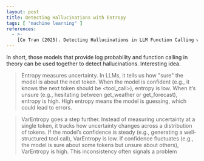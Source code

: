 ```yaml
---
layout: post
title: Detecting Hallucinations with Entropy
tags: [ "machine learning" ]
references:
  - >-
    [Co Tran (2025). Detecting Hallucinations in LLM Function Calling with Entropy](https://www.archgw.com/blogs/detecting-hallucinations-in-llm-function-calling-with-entropy-and-varentropy)
---
```


In short, those models that provide log probability and function calling in theory can be used
together to detect hallucinations. Interesting idea.

> Entropy measures uncertainty. In LLMs, it tells us how "sure" the model is about the next token. 
> When the model is confident (e.g., it knows the next token should be <tool_call>), entropy is low. 
> When it’s unsure (e.g., hesitating between get_weather or get_forecast), entropy is high. 
> High entropy means the model is guessing, which could lead to errors.

> VarEntropy goes a step further. Instead of measuring uncertainty at a single token, it tracks how uncertainty 
> changes across a distribution of tokens. If the model’s confidence is steady 
> (e.g., generating a well-structured tool call), VarEntropy is low. If confidence fluctuates 
> (e.g., the model is sure about some tokens but unsure about others), VarEntropy is high. 
> This inconsistency often signals a problem